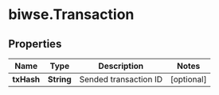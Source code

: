 # biwse.Transaction

## Properties

Name | Type | Description | Notes
------------ | ------------- | ------------- | -------------
**txHash** | **String** | Sended transaction ID | [optional] 


